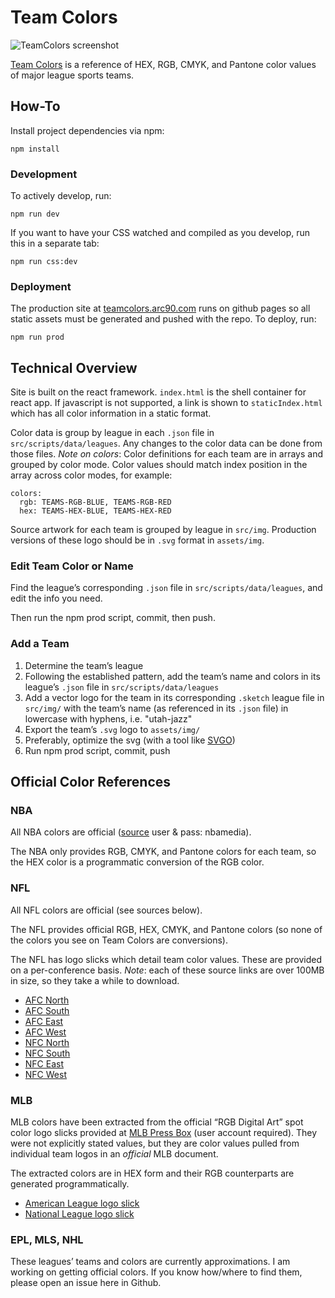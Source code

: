 # Team Colors

![TeamColors screenshot](http://i.imgur.com/Q7q1Ji7.png)

[Team Colors](http://teamcolors.arc90.com/) is a reference of HEX, RGB, CMYK, and Pantone color values of major league sports teams.

## How-To

Install project dependencies via npm:

```
npm install
```

### Development

To actively develop, run:

```
npm run dev
```

If you want to have your CSS watched and compiled as you develop, run this in a separate tab:

```
npm run css:dev
```

### Deployment

The production site at [teamcolors.arc90.com](http://teamcolors.arc90.com) runs on github pages so all static assets must be generated and pushed with the repo. To deploy, run:

```
npm run prod
```

## Technical Overview

Site is built on the react framework. `index.html` is the shell container for react app. If javascript is not supported, a link is shown to `staticIndex.html` which has all color information in a static format.

Color data is group by league in each `.json` file in `src/scripts/data/leagues`. Any changes to the color data can be done from those files. *Note on colors*: Color definitions for each team are in arrays and grouped by color mode. Color values should match index position in the array across color modes, for example:

```
colors:
  rgb: TEAMS-RGB-BLUE, TEAMS-RGB-RED
  hex: TEAMS-HEX-BLUE, TEAMS-HEX-RED
```

Source artwork for each team is grouped by league in `src/img`. Production versions of these logo should be in `.svg` format in `assets/img`.

### Edit Team Color or Name

Find the league’s corresponding `.json` file in `src/scripts/data/leagues`, and edit the info you need.

Then run the npm prod script, commit, then push.

### Add a Team

1. Determine the team’s league
2. Following the established pattern, add the team’s name and colors in its league’s `.json` file in `src/scripts/data/leagues`
3. Add a vector logo for the team in its corresponding `.sketch` league file in `src/img/` with the team’s name (as referenced in its `.json` file) in lowercase with hyphens, i.e. "utah-jazz"
4. Export the team’s `.svg` logo to `assets/img/`
5. Preferably, optimize the svg (with a tool like [SVGO](https://github.com/svg/svgo))
6. Run npm prod script, commit, push


## Official Color References

### NBA

All NBA colors are official ([source](http://courtside.nba.com/QuickPlace/nbalogo/Main.nsf/$defaultview/AD4C002C7D0F37A285257D660058EAED/$File/NBA%20Primary%20Composite_14-15PLAYOFFS.pdf?OpenElement) user & pass: nbamedia).

The NBA only provides RGB, CMYK, and Pantone colors for each team, so the HEX color is a programmatic conversion of the RGB color.

### NFL

All NFL colors are official (see sources below).

The NFL provides official RGB, HEX, CMYK, and Pantone colors (so none of the colors you see on Team Colors are conversions).

The NFL has logo slicks which detail team color values. These are provided on a per-conference basis. *Note*: each of these source links are over 100MB in size, so they take a while to download.
- [AFC North](http://www.nflmedia.com/afc_north.zip)
- [AFC South](http://www.nflmedia.com/afc_south.zip)
- [AFC East](http://www.nflmedia.com/afc_east.zip)
- [AFC West](http://www.nflmedia.com/afc_west.zip)
- [NFC North](http://www.nflmedia.com/nfc_north.zip)
- [NFC South](http://www.nflmedia.com/nfc_south.zip)
- [NFC East](http://www.nflmedia.com/nfc_east.zip)
- [NFC West](http://www.nflmedia.com/nfc_west.zip)

### MLB

MLB colors have been extracted from the official “RGB Digital Art” spot color logo slicks provided at [MLB Press Box](http://mlbpressbox.mlbstyleguide.com) (user account required). They were not explicitly stated values, but they are color values pulled from individual team logos in an *official* MLB document.

The extracted colors are in HEX form and their RGB counterparts are generated programmatically.

- [American League logo slick](http://i.imgur.com/RP5kBSI.png)
- [National League logo slick](http://i.imgur.com/FcuizSx.png)

### EPL, MLS, NHL

These leagues’ teams and colors are currently approximations. I am working on getting official colors. If you know how/where to find them, please open an issue here in Github.

